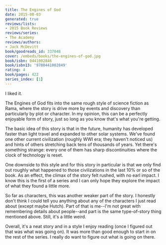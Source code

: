 ```yaml
---
title: The Engines of God
date: 2015-08-03
generated: true
reviews/lists:
- 2015 Book Reviews
reviews/series:
- The Academy
reviews/authors:
- Jack McDevitt
book/goodreads_id: 337048
cover: /embeds/books/the-engines-of-god.jpg
book/isbn: 0441002846
book/isbn13: '9780441002849'
rating: 4
book/pages: 422
series_index: [1]
---
```

I liked it.  

The Engines of God fits into the same rough style of science fiction as Rama, where the story is drive more by events and discovery than particularly by plot or character. In my opinion, this can be a perfectly enjoyable form of story, just so long as you know that's what you're getting.  

<!--more-->

The basic idea of this story is that in the future, humanity has developed faster than light travel and expanded to other solar systems. We've found one other current civilization (roughly WWI era; they haven't noticed us) and hints of others stretching back tens of thousands of years. Yet there's something strange: every one of them has sharp discontinuities where the clock of technology is reset.  

One downside to this style and for this story in particular is that we only find out roughly what happened to those civilizations in the last 10% or so of the book. As an effect, the climax of the story felt rushed, with no earl impact. I know this is the first of a series and I can only hope they explore the impact of what they found a little more.  

So far as characters, this was another weaker part of the story. I honestly don't think I could tell you anything about any of the characters I just read about (except maybe Hutch). Part of that is me--I'm not great with remembering details about people--and part is the same type-of-story thing mentioned above. Still, it's a little weird.  

Overall, it's a neat story and in a style I enjoy reading (once I figured out that was what was going on). It was more than good enough to start in on the rest of the series. I really do want to figure out what is going on there.